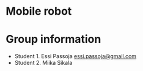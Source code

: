 # Mobile robot
# Group information
* Student 1. Essi Passoja essi.passoja@gmail.com
* Student 2. Miika Sikala 
